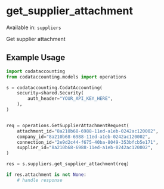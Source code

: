 # get_supplier_attachment
Available in: `suppliers`

Get supplier attachment

## Example Usage
```python
import codataccounting
from codataccounting.models import operations

s = codataccounting.CodatAccounting(
    security=shared.Security(
        auth_header="YOUR_API_KEY_HERE",
    ),
)


req = operations.GetSupplierAttachmentRequest(
    attachment_id="8a210b68-6988-11ed-a1eb-0242ac120002",
    company_id="8a210b68-6988-11ed-a1eb-0242ac120002",
    connection_id="2e9d2c44-f675-40ba-8049-353bfcb5e171",
    supplier_id="8a210b68-6988-11ed-a1eb-0242ac120002",
)

res = s.suppliers.get_supplier_attachment(req)

if res.attachment is not None:
    # handle response
```